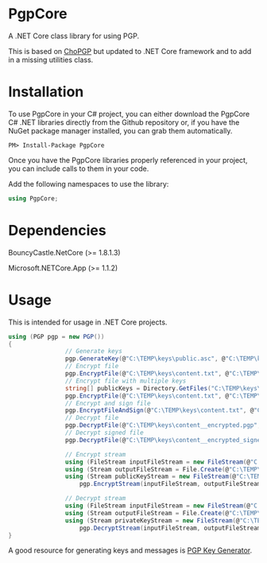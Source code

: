 # PgpCore
A .NET Core class library for using PGP.

This is based on <a href="https://github.com/Cinchoo/ChoPGP" alt="ChoPGP">ChoPGP</a> but updated to .NET Core framework and to add in a missing utilities class.

# Installation
To use PgpCore in your C# project, you can either download the PgpCore C# .NET libraries directly from the Github repository or, if you have the NuGet package manager installed, you can grab them automatically.

```
PM> Install-Package PgpCore
```
Once you have the PgpCore libraries properly referenced in your project, you can include calls to them in your code.

Add the following namespaces to use the library:

```C#
using PgpCore;
```
# Dependencies
BouncyCastle.NetCore (>= 1.8.1.3)

Microsoft.NETCore.App (>= 1.1.2)

# Usage
This is intended for usage in .NET Core projects.

```C#
using (PGP pgp = new PGP())
{
                // Generate keys
                pgp.GenerateKey(@"C:\TEMP\keys\public.asc", @"C:\TEMP\keys\private.asc", "email@email.com", "password");
                // Encrypt file
                pgp.EncryptFile(@"C:\TEMP\keys\content.txt", @"C:\TEMP\keys\content__encrypted.pgp", @"C:\TEMP\keys\public.asc", true, true);
				// Encrypt file with multiple keys
				string[] publicKeys = Directory.GetFiles("C:\TEMP\keys\", "*.asc);
                pgp.EncryptFile(@"C:\TEMP\keys\content.txt", @"C:\TEMP\keys\content__encrypted.pgp", publicKeys, true, true);
                // Encrypt and sign file
                pgp.EncryptFileAndSign(@"C:\TEMP\keys\content.txt", @"C:\TEMP\keys\content__encrypted_signed.pgp", @"C:\TEMP\keys\public.asc", @"C:\TEMP\keys\private.asc", "password", true, true);
                // Decrypt file
                pgp.DecryptFile(@"C:\TEMP\keys\content__encrypted.pgp", @"C:\TEMP\keys\content__decrypted.txt", @"C:\TEMP\keys\private.asc", "password");
                // Decrypt signed file
                pgp.DecryptFile(@"C:\TEMP\keys\content__encrypted_signed.pgp", @"C:\TEMP\keys\content__decrypted_signed.txt", @"C:\TEMP\keys\private.asc", "password");

                // Encrypt stream
                using (FileStream inputFileStream = new FileStream(@"C:\TEMP\keys\content.txt", FileMode.Open))
                using (Stream outputFileStream = File.Create(@"C:\TEMP\keys\content__encrypted2.pgp"))
                using (Stream publicKeyStream = new FileStream(@"C:\TEMP\keys\public.asc", FileMode.Open))
                    pgp.EncryptStream(inputFileStream, outputFileStream, publicKeyStream, true, true);

                // Decrypt stream
                using (FileStream inputFileStream = new FileStream(@"C:\TEMP\keys\content__encrypted2.pgp", FileMode.Open))
                using (Stream outputFileStream = File.Create(@"C:\TEMP\keys\content__decrypted2.txt"))
                using (Stream privateKeyStream = new FileStream(@"C:\TEMP\keys\private.asc", FileMode.Open))
                    pgp.DecryptStream(inputFileStream, outputFileStream, privateKeyStream, "password");
}
```

A good resource for generating keys and messages is <a href="https://wp2pgpmail.com/pgp-key-generator/" alt="PGP Key Generator">PGP Key Generator</a>.
